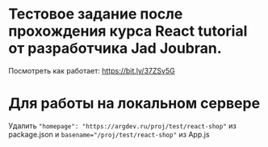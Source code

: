 # Тестовое задание после прохождения курса React tutorial от разработчика Jad Joubran.
Посмотреть как работает: https://bit.ly/37ZSv5G

# Для работы на локальном сервере
Удалить ```"homepage": "https://argdev.ru/proj/test/react-shop"``` из package.json и ```basename="/proj/test/react-shop"``` из App.js
